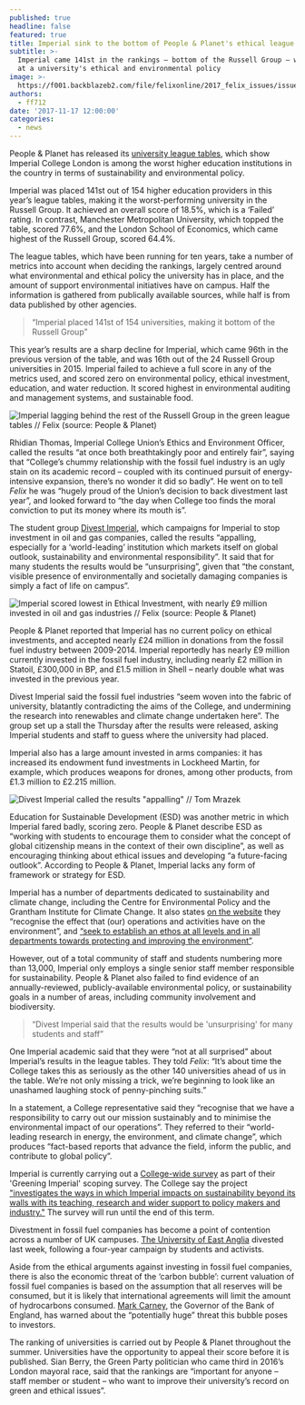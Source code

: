 ```yaml
---
published: true
headline: false
featured: true
title: Imperial sink to the bottom of People & Planet's ethical league tables
subtitle: >-
  Imperial came 141st in the rankings – bottom of the Russell Group – which look
  at a university's ethical and environmental policy
image: >-
  https://f001.backblazeb2.com/file/felixonline/2017_felix_issues/issue_1676/1676_news_people_planet2.jpg
authors:
  - ff712
date: '2017-11-17 12:00:00'
categories:
  - news
---
```

People & Planet has released its [university league tables](https://peopleandplanet.org/university-league), which show Imperial College London is among the worst higher education institutions in the country in terms of sustainability and environmental policy.

Imperial was placed 141st out of 154 higher education providers in this year’s league tables, making it the worst-performing university in the Russell Group. It achieved an overall score of 18.5%, which is a ‘Failed’ rating. In contrast, Manchester Metropolitan University, which topped the table, scored 77.6%, and the London School of Economics, which came highest of the Russell Group, scored 64.4%.

The league tables, which have been running for ten years, take a number of metrics into account when deciding the rankings, largely centred around what environmental and ethical policy the university has in place, and the amount of support environmental initiatives have on campus. Half the information is gathered from publically available sources, while half is from data published by other agencies.

> “Imperial placed 141st of 154 universities, making it bottom of the Russell Group”

This year’s results are a sharp decline for Imperial, which came 96th in the previous version of the table, and was 16th out of the 24 Russell Group universities in 2015. Imperial failed to achieve a full score in any of the metrics used, and scored zero on environmental policy, ethical investment, education, and water reduction. It scored highest in environmental auditing and management systems, and sustainable food.

![Imperial lagging behind the rest of the Russell Group in the green league tables // Felix (source: People & Planet)](https://f001.backblazeb2.com/file/felixonline/2017_felix_issues/issue_1676/Russell+Group+Rankings.png)

Rhidian Thomas, Imperial College Union’s Ethics and Environment Officer, called the results “at once both breathtakingly poor and entirely fair”, saying that “College’s chummy relationship with the fossil fuel industry is an ugly stain on its academic record – coupled with its continued pursuit of energy-intensive expansion, there’s no wonder it did so badly”. He went on to tell _Felix_ he was “hugely proud of the Union’s decision to back divestment last year”, and looked forward to “the day when College too finds the moral conviction to put its money where its mouth is”.

The student group [Divest Imperial](https://www.facebook.com/fossilfreeimperial/), which campaigns for Imperial to stop investment in oil and gas companies, called the results “appalling, especially for a ‘world-leading’ institution which markets itself on global outlook, sustainability and environmental responsibility”. It said that for many students the results would be “unsurprising”, given that “the constant, visible presence of environmentally and societally damaging companies is simply a fact of life on campus”.

![Imperial scored lowest in Ethical Investment, with nearly £9 million invested in oil and gas industries  // Felix (source: People & Planet)](https://f001.backblazeb2.com/file/felixonline/2017_felix_issues/issue_1676/Imperial+Green+Rankings.png)

People & Planet reported that Imperial has no current policy on ethical investments, and accepted nearly £24 million in donations from the fossil fuel industry between 2009-2014. Imperial reportedly has nearly £9 million currently invested in the fossil fuel industry, including nearly £2 million in Statoil, £300,000 in BP, and £1.5 million in Shell – nearly double what was invested in the previous year.

Divest Imperial said the fossil fuel industries “seem woven into the fabric of university, blatantly contradicting the aims of the College, and undermining the research into renewables and climate change undertaken here”. The group set up a stall the Thursday after the results were released, asking Imperial students and staff to guess where the university had placed.

Imperial also has a large amount invested in arms companies: it has increased its endowment fund investments in Lockheed Martin, for example, which produces weapons for drones, among other products, from £1.3 million to £2.215 million.

![Divest Imperial called the results "appalling"  // Tom Mrazek](https://f001.backblazeb2.com/file/felixonline/2017_felix_issues/issue_1676/1676_news_people_planet1.jpg)

Education for Sustainable Development (ESD) was another metric in which Imperial fared badly, scoring zero. People & Planet describe ESD as “working with students to encourage them to consider what the concept of global citizenship means in the context of their own discipline”, as well as encouraging thinking about ethical issues and developing “a future-facing outlook”. According to People & Planet, Imperial lacks any form of framework or strategy for ESD.

Imperial has a number of departments dedicated to sustainability and climate change, including the Centre for Environmental Policy and the Grantham Institute for Climate Change. It also states [on the website]( http://www.imperial.ac.uk/estates-facilities/sustainability/) they “recognise the effect that (our) operations and activities have on the environment”, and [“seek to establish an ethos at all levels and in all departments towards protecting and improving the environment”]( http://www.imperial.ac.uk/estates-facilities/sustainability/environmental-policy/).

However, out of a total community of staff and students numbering more than 13,000, Imperial only employs a single senior staff member responsible for sustainability. People & Planet also failed to find evidence of an annually-reviewed, publicly-available environmental policy, or sustainability goals in a number of areas, including community involvement and biodiversity.

> “Divest Imperial said that the results would be 'unsurprising' for many students and staff”

One Imperial academic said that they were “not at all surprised” about Imperial’s results in the league tables. They told _Felix_: “It’s about time the College takes this as seriously as the other 140 universities ahead of us in the table. We’re not only missing a trick, we’re beginning to look like an unashamed laughing stock of penny-pinching suits.”

In a statement, a College representative said they “recognise that we have a responsibility to carry out our mission sustainably and to minimise the environmental impact of our operations”. They referred to their “world-leading research in energy, the environment, and climate change”, which produces “fact-based reports that advance the field, inform the public, and contribute to global policy”.

Imperial is currently carrying out a [College-wide survey](https://www.imperial.ac.uk/about/greening-imperial/survey/) as part of their 'Greening Imperial' scoping survey. The College say the project ["investigates the ways in which Imperial impacts on sustainability beyond its walls with its teaching, research and wider support to policy makers and industry."](https://www.imperial.ac.uk/about/greening-imperial/) The survey will run until the end of this term.

Divestment in fossil fuel companies has become a point of contention across a number of UK campuses. [The University of East Anglia](https://thenorwichradical.com/2017/11/10/uea-fossil-free-at-last/) divested last week, following a four-year campaign by students and activists.

Aside from the ethical arguments against investing in fossil fuel companies, there is also the economic threat of the ‘carbon bubble’: current valuation of fossil fuel companies is based on the assumption that all reserves will be consumed, but it is likely that international agreements will limit the amount of hydrocarbons consumed. [Mark Carney](http://www.bankofengland.co.uk/publications/Pages/speeches/2015/844.aspx), the Governor of the Bank of England, has warned about the “potentially huge” threat this bubble poses to investors.

The ranking of universities is carried out by People & Planet throughout the summer. Universities have the opportunity to appeal their score before it is published. Sian Berry, the Green Party politician who came third in 2016’s London mayoral race, said that the rankings are “important for anyone – staff member or student – who want to improve their university’s record on green and ethical issues”.
